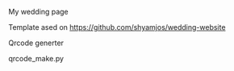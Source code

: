 My wedding page 

Template ased on https://github.com/shyamjos/wedding-website

Qrcode generter 

qrcode_make.py

